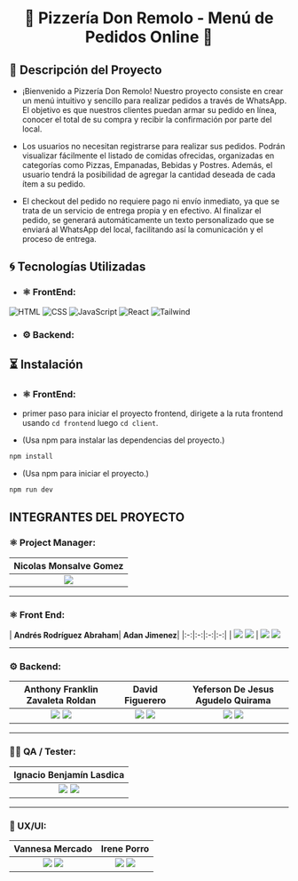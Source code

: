 <h1 align="center">🍕 Pizzería Don Remolo - Menú de Pedidos Online 🍕</h1>

## 📝 Descripción del Proyecto

- ¡Bienvenido a Pizzería Don Remolo! Nuestro proyecto consiste en crear un menú intuitivo y sencillo para realizar pedidos a través de WhatsApp. El objetivo es que nuestros clientes puedan armar su pedido en línea, conocer el total de su compra y recibir la confirmación por parte del local.

- Los usuarios no necesitan registrarse para realizar sus pedidos. Podrán visualizar fácilmente el listado de comidas ofrecidas, organizadas en categorías como Pizzas, Empanadas, Bebidas y Postres. Además, el usuario tendrá la posibilidad de agregar la cantidad deseada de cada ítem a su pedido.

- El checkout del pedido no requiere pago ni envío inmediato, ya que se trata de un servicio de entrega propia y en efectivo. Al finalizar el pedido, se generará automáticamente un texto personalizado que se enviará al WhatsApp del local, facilitando así la comunicación y el proceso de entrega.

## 🌀 Tecnologías Utilizadas

- ### ⚛️ FrontEnd:

![HTML](https://img.shields.io/badge/HTML5-E34F26?style=for-the-badge&logo=HTML5&logoColor=white) 
![CSS](https://img.shields.io/badge/CSS3-1572B6?style=for-the-badge&logo=CSS3&logoColor=white) 
![JavaScript](https://img.shields.io/badge/JavaScript-F7DF1E?style=for-the-badge&logo=JavaScript&logoColor=black) 
![React](https://img.shields.io/badge/React-61DAFB?style=for-the-badge&logo=React&logoColor=white) 
![Tailwind](https://img.shields.io/badge/-Tailwind-06B6D4?logo=tailwind-css&logoColor=white&style=for-the-badge)

- ### ⚙️ Backend:

## ⏳ Instalación

- ### ⚛️ FrontEnd:
- primer paso para iniciar el proyecto frontend, dirigete a la ruta frontend usando `cd frontend` luego `cd client`.

- (Usa npm para instalar las dependencias del proyecto.)

```bash
npm install
```

- (Usa npm para iniciar el proyecto.)

```bash
npm run dev
```


 ## INTEGRANTES DEL PROYECTO

  ### ⚛️ Project Manager:

| **Nicolas Monsalve Gomez**|
|:-:|
|<a href="https://www.linkedin.com/in/nicolas-monsalve23/"><img src="https://img.shields.io/badge/linkedin%20-%230077B5.svg?&style=for-the-badge&logo=linkedin&logoColor=white"/></a> |
<hr/>

 ### ⚛️ Front End:

| **Andrés Rodríguez Abraham**| **Adan Jimenez**|
|:-:|:-:|:-:|:-:|
| <a href="https://github.com/AndresRodriguez-98"><img src="https://img.shields.io/badge/github-%23121011.svg?&style=for-the-badge&logo=github&logoColor=white"/></a> <a href="https://www.linkedin.com/in/andresrodriguezabraham1998"><img src="https://img.shields.io/badge/linkedin%20-%230077B5.svg?&style=for-the-badge&logo=linkedin&logoColor=white"/></a> | <a href="https://github.com/adanj27"><img src="https://img.shields.io/badge/github-%23121011.svg?&style=for-the-badge&logo=github&logoColor=white"/></a> <a href="https://www.linkedin.com/in/adan-jimenez-dev/"><img src="https://img.shields.io/badge/linkedin%20-%230077B5.svg?&style=for-the-badge&logo=linkedin&logoColor=white"/></a>
<hr/>

### ⚙️ Backend:

| **Anthony Franklin Zavaleta Roldan**| **David Figuerero**| **Yeferson De Jesus Agudelo Quirama**|
|:-:|:-:|:-:|
| <a href="https://github.com/One-For-Alls"><img src="https://img.shields.io/badge/github-%23121011.svg?&style=for-the-badge&logo=github&logoColor=white"/></a> <a href="https://www.linkedin.com/in/anthony-franklin-zavaleta-roldan-1a232523b"><img src="https://img.shields.io/badge/linkedin%20-%230077B5.svg?&style=for-the-badge&logo=linkedin&logoColor=white"/></a> | <a href="https://github.com/Davidfi34"><img src="https://img.shields.io/badge/github-%23121011.svg?&style=for-the-badge&logo=github&logoColor=white"/></a> <a href="https://www.linkedin.com/in/david-figuerero-developer"><img src="https://img.shields.io/badge/linkedin%20-%230077B5.svg?&style=for-the-badge&logo=linkedin&logoColor=white"/></a> | <a href="https://github.com/Yf3rs0n"><img src="https://img.shields.io/badge/github-%23121011.svg?&style=for-the-badge&logo=github&logoColor=white"/></a> <a href="https://www.linkedin.com/in/yeferson-de-jesus-agudelo-quirama"><img src="https://img.shields.io/badge/linkedin%20-%230077B5.svg?&style=for-the-badge&logo=linkedin&logoColor=white"/></a> |
<hr/>

### 🕵️‍♂️ QA / Tester:

| **Ignacio Benjamín Lasdica**| 
|:-:|
| <a href="https://github.com/lasdicanacho1"><img src="https://img.shields.io/badge/github-%23121011.svg?&style=for-the-badge&logo=github&logoColor=white"/></a> <a href="https://www.linkedin.com/in/lasdicaignacio"><img src="https://img.shields.io/badge/linkedin%20-%230077B5.svg?&style=for-the-badge&logo=linkedin&logoColor=white"/></a> | 
<hr/>

### 🎨 UX/UI:

| **Vannesa Mercado**| **Irene Porro**|
|:-:|:-:|
|<a href="https://www.behance.net/vannesamercado"><img src="https://img.shields.io/badge/Behance-1769ff?style=for-the-badge&logo=behance&logoColor=white"/></a>  <a href="https://www.linkedin.com/in/vannesamercado"><img src="https://img.shields.io/badge/linkedin%20-%230077B5.svg?&style=for-the-badge&logo=linkedin&logoColor=white"/></a> | <a href="https://www.behance.net/ireneporro16"><img src="https://img.shields.io/badge/Behance-1769ff?style=for-the-badge&logo=behance&logoColor=white"/></a> <a href="https://www.linkedin.com/in/ireneporro16"><img src="https://img.shields.io/badge/linkedin%20-%230077B5.svg?&style=for-the-badge&logo=linkedin&logoColor=white"/></a> |
